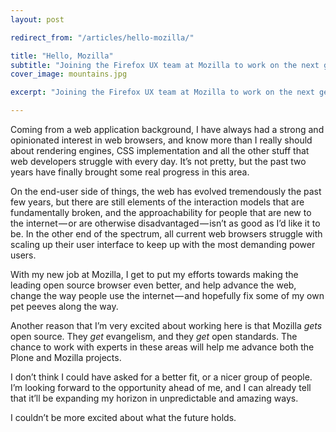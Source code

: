 ```yaml
---
layout: post

redirect_from: "/articles/hello-mozilla/"

title: "Hello, Mozilla"
subtitle: "Joining the Firefox UX team at Mozilla to work on the next generation of web browsers"
cover_image: mountains.jpg

excerpt: "Joining the Firefox UX team at Mozilla to work on the next generation of web browsers"

---
```


Coming from a web application background, I have always had a strong and opinionated interest in web browsers, and know more than I really should about rendering engines, CSS implementation and all the other stuff that web developers struggle with every day. It’s not pretty, but the past two years have finally brought some real progress in this area.

On the end-user side of things, the web has evolved tremendously the past few years, but there are still elements of the interaction models that are fundamentally broken, and the approachability for people that are new to the internet — or are otherwise disadvantaged — isn’t as good as I’d like it to be. In the other end of the spectrum, all current web browsers struggle with scaling up their user interface to keep up with the most demanding power users.

With my new job at Mozilla, I get to put my efforts towards making the leading open source browser even better, and help advance the web, change the way people use the internet — and hopefully fix some of my own pet peeves along the way.

Another reason that I’m very excited about working here is that Mozilla *gets* open source. They *get* evangelism, and they *get* open standards. The chance to work with experts in these areas will help me advance both the Plone and Mozilla projects.

I don’t think I could have asked for a better fit, or a nicer group of people. I’m looking forward to the opportunity ahead of me, and I can already tell that it’ll be expanding my horizon in unpredictable and amazing ways.

I couldn’t be more excited about what the future holds.
